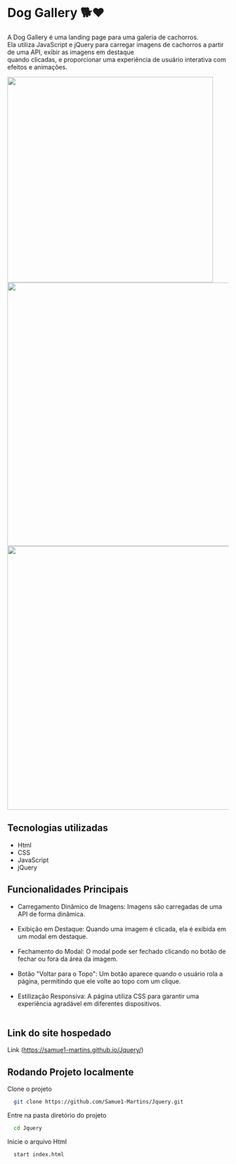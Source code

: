 
# Dog Gallery 🐕❤️

  A Dog Gallery é uma landing page para uma galeria de cachorros.<br>
  Ela utiliza JavaScript e jQuery para carregar imagens de cachorros a partir de uma API, exibir as imagens em destaque <br> quando clicadas, e proporcionar uma experiência de usuário interativa com efeitos e animações.

<img src = "https://github.com/Samue1-Martins/Jquery/assets/125680404/60232253-73b2-4f30-9e91-fc3819621012" height = '468px'>
<img src = "https://github.com/Samue1-Martins/Jquery/assets/125680404/e89c88a6-0213-4b9f-94c1-60c173d969be" height = '600px'>
<img src = "https://github.com/Samue1-Martins/Jquery/assets/125680404/fe552832-e25f-4f7e-913a-5b98f881081c" height = '600px'>

## Tecnologias utilizadas

  - Html <br>
  - CSS <br>
  - JavaScript <br>
  - jQuery 
  
## Funcionalidades Principais
  - Carregamento Dinâmico de Imagens: Imagens são carregadas de uma API de forma dinâmica.<br><br>
  - Exibição em Destaque: Quando uma imagem é clicada, ela é exibida em um modal em destaque.<br><br>
  - Fechamento do Modal: O modal pode ser fechado clicando no botão de fechar ou fora da área da imagem.<br><br>
  - Botão "Voltar para o Topo": Um botão aparece quando o usuário rola a página, permitindo que ele volte ao topo com um clique.<br><br>
  - Estilização Responsiva: A página utiliza CSS para garantir uma experiência agradável em diferentes dispositivos.<br><br>
  
## Link do site hospedado 

Link (https://samue1-martins.github.io/Jquery/) <br>

## Rodando Projeto localmente

Clone o projeto

```bash
  git clone https://github.com/Samue1-Martins/Jquery.git
```

Entre na pasta diretório do projeto

```bash
  cd Jquery
```

Inicie o arquivo Html

```bash
  start index.html
```

